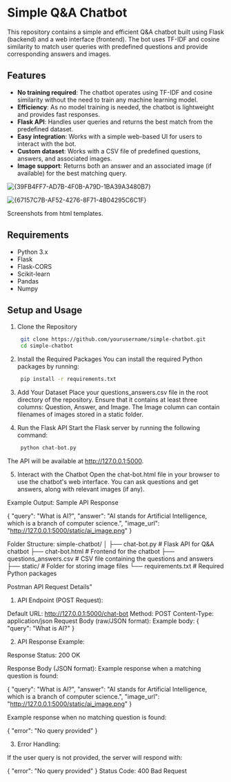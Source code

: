 # Simple Q&A Chatbot

This repository contains a simple and efficient Q&A chatbot built using Flask (backend) and a web interface (frontend). The bot uses TF-IDF and cosine similarity to match user queries with predefined questions and provide corresponding answers and images.

## Features

- **No training required**: The chatbot operates using TF-IDF and cosine similarity without the need to train any machine learning model.
- **Efficiency**: As no model training is needed, the chatbot is lightweight and provides fast responses.
- **Flask API**: Handles user queries and returns the best match from the predefined dataset.
- **Easy integration**: Works with a simple web-based UI for users to interact with the bot.
- **Custom dataset**: Works with a CSV file of predefined questions, answers, and associated images.
- **Image support**: Returns both an answer and an associated image (if available) for the best matching query.

![{39FB4FF7-AD7B-4F0B-A79D-1BA39A3480B7}](https://github.com/user-attachments/assets/2da6953d-4fac-4bc7-a490-840c97a5ae52)

![{67157C7B-AF52-4276-8F71-4B04295C6C1F}](https://github.com/user-attachments/assets/77c2f2f7-aa2a-4ff1-b462-1f5fad625e17)

Screenshots from html templates.

## Requirements

- Python 3.x
- Flask
- Flask-CORS
- Scikit-learn
- Pandas
- Numpy

## Setup and Usage

1. Clone the Repository

   ```bash
    git clone https://github.com/yourusername/simple-chatbot.git
    cd simple-chatbot

2. Install the Required Packages
You can install the required Python packages by running:

   ```bash
    pip install -r requirements.txt

3. Add Your Dataset
Place your questions_answers.csv file in the root directory of the repository. Ensure that it contains at least three columns: Question, Answer, and Image. The Image column can contain filenames of images stored in a static folder.

4. Run the Flask API
Start the Flask server by running the following command:

   ```bash
    python chat-bot.py

The API will be available at http://127.0.0.1:5000.

5. Interact with the Chatbot
Open the chat-bot.html file in your browser to use the chatbot's web interface. You can ask questions and get answers, along with relevant images (if any).

Example Output:
Sample API Response

{
    "query": "What is AI?",
    "answer": "AI stands for Artificial Intelligence, which is a branch of computer science.",
    "image_url": "http://127.0.0.1:5000/static/ai_image.png"
}

Folder Structure:
simple-chatbot/
│
├── chat-bot.py               # Flask API for Q&A chatbot
├── chat-bot.html             # Frontend for the chatbot
├── questions_answers.csv      # CSV file containing the questions and answers
├── static/                   # Folder for storing image files
└── requirements.txt           # Required Python packages

Postman API Request Details"
1. API Endpoint (POST Request):

Default URL: http://127.0.0.1:5000/chat-bot
Method: POST
Content-Type: application/json
Request Body (raw/JSON format):
Example body:
{
    "query": "What is AI?"
}

2. API Response Example:

Response Status: 200 OK

Response Body (JSON format):
Example response when a matching question is found:

{
    "query": "What is AI?",
    "answer": "AI stands for Artificial Intelligence, which is a branch of computer science.",
    "image_url": "http://127.0.0.1:5000/static/ai_image.png"
}

Example response when no matching question is found:

{
    "error": "No query provided"
}

3. Error Handling:

If the user query is not provided, the server will respond with:

{
    "error": "No query provided"
}
Status Code: 400 Bad Request

